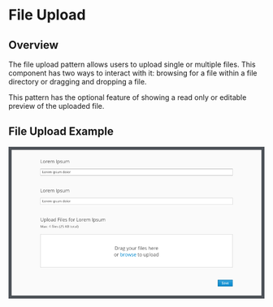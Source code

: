 # File Upload


## Overview

The file upload pattern allows users to upload single or multiple files. This component has two ways to interact with it: browsing for a file within a file directory or dragging and dropping a file.

This pattern has the optional feature of showing a read only or editable preview of the uploaded file.


## File Upload Example
![File Upload](img/overview.png)
